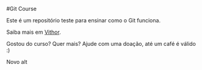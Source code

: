 #Git Course

Este é um repositório teste para ensinar como o Git funciona.

Saiba mais em [Vithor](www.google.com.br).

Gostou do curso? Quer mais? Ajude com uma doação, até um café é válido :)

Novo alt
